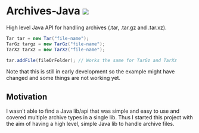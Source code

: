# Archives-Java [![](https://jitpack.io/v/Osiris-Team/Archives-Java.svg)](https://jitpack.io/#Osiris-Team/Archives-Java)
High level Java API for handling archives (.tar, .tar.gz and .tar.xz).

```java
Tar tar = new Tar("file-name");
TarGz targz = new TarGz("file-name");
TarXz tarxz = new TarXz("file-name");

tar.addFile(fileOrFolder); // Works the same for TarGz and TarXz
```
Note that this is still in early development so the example might have changed and some things are not working yet.

## Motivation
I wasn't able to find a Java lib/api that was simple and easy to use and covered multiple archive types in a single lib.
Thus I started this project with the aim of having a high level, simple Java lib to handle archive files.

